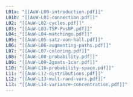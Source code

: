 ```yaml
---
L01a: "[[AuW-L00-introduction.pdf]]"
L01b: "[[AuW-L01-connection.pdf]]"
L02: "[[AuW-L02-cycles.pdf]]"
L03: "[[AuW-L03-TSP-PvsNP.pdf]]"
L04: "[[AuW-L04-matchings.pdf]]"
L05: "[[AuW-L05-satz-von-hall.pdf]]"
L06: "[[AuW-L06-augmenting-paths.pdf]]"
L07: "[[AuW-L07-coloring.pdf]]"
L08: "[[AuW-L08-probability.pdf]]"
L09: "[[AuW-L09-2goats-1car.pdf]]"
L10: "[[AuW-L10-probability-space.pdf]]"
L11: "[[AuW-L12-distributions.pdf]]"
L12: "[[AuW-L13-mult-rand-vars.pdf]]"
L13: "[[AuW-L14-variance-concentration.pdf]]"
---
```

